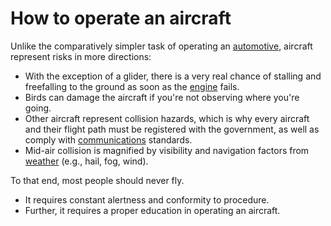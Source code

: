 
# How to operate an aircraft

Unlike the comparatively simpler task of operating an [automotive](autos.md), aircraft represent risks in more directions:

- With the exception of a glider, there is a very real chance of stalling and freefalling to the ground as soon as the [engine](engineering-engines.md) fails.
- Birds can damage the aircraft if you're not observing where you're going.
- Other aircraft represent collision hazards, which is why every aircraft and their flight path must be registered with the government, as well as comply with [communications](engineering-radio.md) standards.
- Mid-air collision is magnified by visibility and navigation factors from [weather](science-weather.md) (e.g., hail, fog, wind).

To that end, most people should never fly.

- It requires constant alertness and conformity to procedure.
- Further, it requires a proper education in operating an aircraft.

